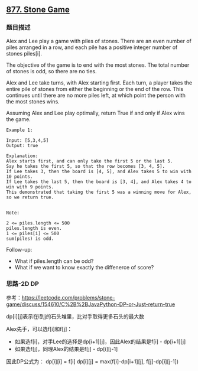 ##  [877. Stone Game](https://leetcode-cn.com/problems/stone-game/)

### 题目描述

Alex and Lee play a game with piles of stones.  There are an even number of piles arranged in a row, and each pile has a positive integer number of stones piles[i].

The objective of the game is to end with the most stones.  The total number of stones is odd, so there are no ties.

Alex and Lee take turns, with Alex starting first.  Each turn, a player takes the entire pile of stones from either the beginning or the end of the row.  This continues until there are no more piles left, at which point the person with the most stones wins.

Assuming Alex and Lee play optimally, return True if and only if Alex wins the game.

```
Example 1:

Input: [5,3,4,5]
Output: true

Explanation: 
Alex starts first, and can only take the first 5 or the last 5.
Say he takes the first 5, so that the row becomes [3, 4, 5].
If Lee takes 3, then the board is [4, 5], and Alex takes 5 to win with 10 points.
If Lee takes the last 5, then the board is [3, 4], and Alex takes 4 to win with 9 points.
This demonstrated that taking the first 5 was a winning move for Alex, so we return true.
 

Note:

2 <= piles.length <= 500
piles.length is even.
1 <= piles[i] <= 500
sum(piles) is odd.
```

Follow-up:

- What if piles.length can be odd?
- What if we want to know exactly the diffenerce of score?

### 思路-2D DP

参考：https://leetcode.com/problems/stone-game/discuss/154610/C%2B%2BJavaPython-DP-or-Just-return-true


dp[i][j]表示在i到j的石头堆里，比对手取得更多石头的最大数

Alex先手，可以选f[i]和f[j]：

- 如果选f[i]，对手Lee的选择是dp[i+1][j]，因此Alex的结果是f[i] - dp[i+1][j]
- 如果选f[j]，同理Alex的结果是f[j] - dp[i][j-1]

因此DP公式为：
dp[i][i] = f[i]
dp[i][j] = max(f[i]-dp[i+1][j], f[j]-dp[i][j-1])


